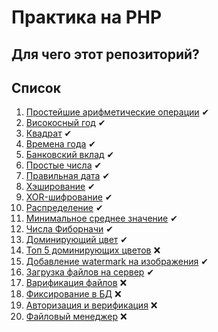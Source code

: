 # Практика на PHP

## Для чего этот репозиторий?

## Список
1. [Простейшие арифметические операции](./simple-arithmetics) ✔
2. [Високосный год](./leap-year) ✔
3. [Квадрат](./square) ✔
4. [Времена года](./seasons-of-the-year) ✔
5. [Банковский вклад](./bank-deposit) ✔
6. [Простые числа](./prime-numbers) ✔
7. [Правильная дата](./right-date) ✔
8. [Хэширование](./hash) ✔
9. [XOR-шифрование](./xor) ✔
10. [Распределение](./distribution) ✔
11. [Минимальное среднее значение](./avarage-min-max) ✔
12. [Числа Фиборначи](./fibonachi) ✔
13. [Доминирующий цвет](./dominant-color) ✔
14. [Топ 5 доминирующих цветов](./top-5-colors) ❌
15. [Добавление watermark на изображения](./watermark) ✔
16. [Загрузка файлов на сервер](./upload-file) ✔
17. [Варификация файлов](./verify-files) ❌
18. [Фиксирование в БД](./database-worker) ❌
19. [Авторизация и верификация](./authorization-verification) ❌
20. [Файловый менеджер](./file-manager) ❌